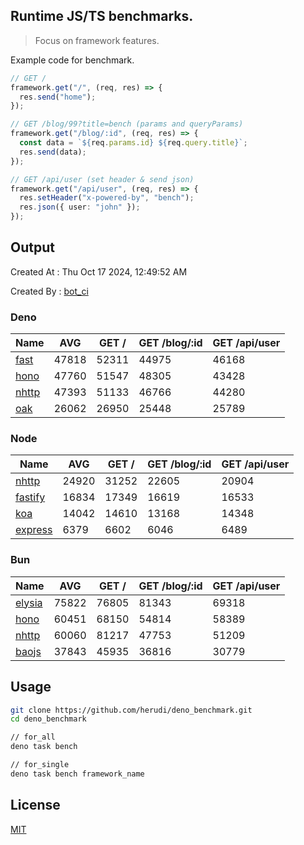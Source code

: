 ## Runtime JS/TS benchmarks.

> Focus on framework features.

Example code for benchmark.
```ts
// GET /
framework.get("/", (req, res) => {
  res.send("home");
});

// GET /blog/99?title=bench (params and queryParams)
framework.get("/blog/:id", (req, res) => {
  const data = `${req.params.id} ${req.query.title}`;
  res.send(data);
});

// GET /api/user (set header & send json)
framework.get("/api/user", (req, res) => {
  res.setHeader("x-powered-by", "bench");
  res.json({ user: "john" });
});
```

## Output
Created At : Thu Oct 17 2024, 12:49:52 AM

Created By : [bot_ci](https://github.com/herudi/deno_benchmarks/commits?author=github-actions%5Bbot%5D)


### Deno
|Name|AVG|GET /|GET /blog/:id|GET /api/user|
|----|----|----|----|----|
|[fast](https://github.com/danteissaias/fast)|47818|52311|44975|46168|
|[hono](https://github.com/honojs/hono)|47760|51547|48305|43428|
|[nhttp](https://github.com/nhttp/nhttp)|47393|51133|46766|44280|
|[oak](https://github.com/oakserver/oak)|26062|26950|25448|25789|
  


### Node
|Name|AVG|GET /|GET /blog/:id|GET /api/user|
|----|----|----|----|----|
|[nhttp](https://github.com/nhttp/nhttp)|24920|31252|22605|20904|
|[fastify](https://github.com/fastify/fastify)|16834|17349|16619|16533|
|[koa](https://github.com/koajs/koa)|14042|14610|13168|14348|
|[express](https://github.com/expressjs/express)|6379|6602|6046|6489|
  


### Bun
|Name|AVG|GET /|GET /blog/:id|GET /api/user|
|----|----|----|----|----|
|[elysia](https://github.com/elysiajs/elysia)|75822|76805|81343|69318|
|[hono](https://github.com/honojs/hono)|60451|68150|54814|58389|
|[nhttp](https://github.com/nhttp/nhttp)|60060|81217|47753|51209|
|[baojs](https://github.com/mattreid1/baojs)|37843|45935|36816|30779|
  



## Usage

```bash
git clone https://github.com/herudi/deno_benchmark.git
cd deno_benchmark

// for_all
deno task bench

// for_single
deno task bench framework_name
```

## License

[MIT](LICENSE)

